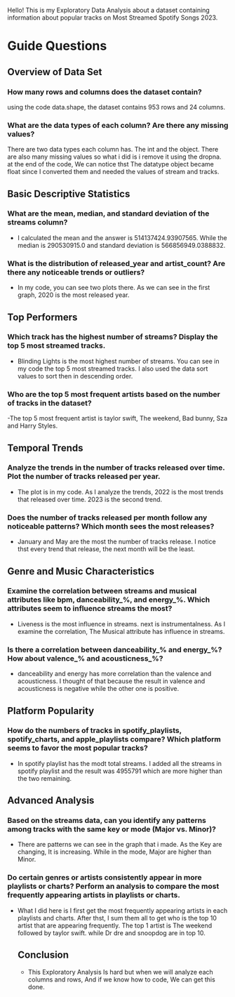 Hello! This is my Exploratory Data Analysis about a dataset containing information about popular tracks on Most Streamed Spotify Songs 2023. 

# Guide Questions
## Overview of Data Set
### How many rows and columns does the dataset contain?
using the code data.shape, the dataset contains 953 rows and 24 columns.

### What are the data types of each column? Are there any missing values?
There are two data types each column has. The int and the object. There are also many missing values so what i did is i remove it using the dropna. at the end of the code, We can notice thst The datatype object became float since I converted them and needed the values of stream and tracks. 

## Basic Descriptive Statistics

### What are the mean, median, and standard deviation of the streams column?
- I calculated the mean and the answer is 514137424.93907565. While the median is 290530915.0 and standard deviation is 566856949.0388832.

### What is the distribution of released_year and artist_count? Are there any noticeable trends or outliers?
- In my code, you can see two plots there. As we can see in the first graph, 2020 is the most released year. 

## Top Performers

### Which track has the highest number of streams? Display the top 5 most streamed tracks.

- Blinding Lights is the most highest number of streams. You can see in my code the top 5 most streamed tracks. I also used the data sort values to sort then in descending order.
  
### Who are the top 5 most frequent artists based on the number of tracks in the dataset?
-The top 5 most frequent artist is taylor swift, The weekend, Bad bunny, Sza and Harry Styles. 

 ## Temporal Trends

### Analyze the trends in the number of tracks released over time. Plot the number of tracks released per year.
- The plot is in my code. As I analyze the trends, 2022 is the most trends that released over time. 2023 is the second trend.
  
### Does the number of tracks released per month follow any noticeable patterns? Which month sees the most releases?
- January and May are the most the number of tracks release. I notice thst every trend that release, the next month will be the least.
  
## Genre and Music Characteristics

### Examine the correlation between streams and musical attributes like bpm, danceability_%, and energy_%. Which attributes seem to influence streams the most?
- Liveness is the most influence in streams. next is instrumentalness. As I examine the correlation, The Musical attribute has influence in streams.
  
### Is there a correlation between danceability_% and energy_%? How about valence_% and acousticness_%?
- danceability and energy has more correlation than the valence and acousticness. I thought of that because the result in valence and acousticness is negative while the other one is positive.
  
## Platform Popularity

### How do the numbers of tracks in spotify_playlists, spotify_charts, and apple_playlists compare? Which platform seems to favor the most popular tracks?
- In spotify playlist has the modt total streams. I added all the streams in spotify playlist and the result was 4955791 which are more higher than the two remaining.
  
## Advanced Analysis

### Based on the streams data, can you identify any patterns among tracks with the same key or mode (Major vs. Minor)?
- There are patterns we can see in the graph that i made. As the Key are changing, It is increasing. While in the mode, Major are higher than Minor.

### Do certain genres or artists consistently appear in more playlists or charts? Perform an analysis to compare the most frequently appearing artists in playlists or charts.
- What I did here is I first get the most frequently appearing artists in each playlists and charts. After thst, I sum them all to get who is the top 10 artist that are appearing frequently. The top 1 artist is The weekend followed by taylor swift. while Dr dre and snoopdog are in top 10.

  ## Conclusion
  - This Exploratory Analysis Is hard but when we will analyze each columns and rows, And if we know how to code, We can get this done.
